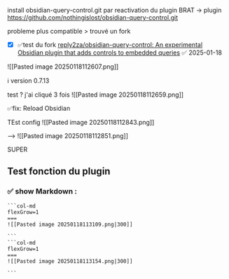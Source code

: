 install obsidian-query-control.git par reactivation du plugin BRAT ->  plugin https://github.com/nothingislost/obsidian-query-control.git


probleme plus compatible > trouvé un fork 
- [x]  ✅test du fork [reply2za/obsidian-query-control: An experimental Obsidian plugin that adds controls to embedded queries](https://github.com/reply2za/obsidian-query-control) ✅ 2025-01-18


![[Pasted image 20250118112607.png]]

ℹ️ version 0.7.13

test ? 
j'ai cliqué 3 fois 
![[Pasted image 20250118112659.png]]

✅fix: Reload Obsidian

TEst 
config 
![[Pasted image 20250118112843.png]]

--> 
![[Pasted image 20250118112851.png]]

SUPER 

## Test fonction du plugin 
### ✅ show Markdown : 

````col
```col-md
flexGrow=1
===
![[Pasted image 20250118113109.png|300]] 

```
```col-md
flexGrow=1
===
![[Pasted image 20250118113154.png|300]]

```
````

